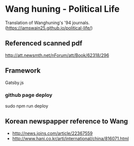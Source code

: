 # Wang huning - Political Life

Translation of Wanghuning's '94 journals.
(https://iamswain25.github.io/political-life/)

## Referenced scanned pdf

http://att.newsmth.net/nForum/att/Book/62318/296

## Framework

Gatsby.js

### github page deploy

sudo npm run deploy

## Korean newspapper reference to Wang

* http://news.joins.com/article/22367559
* http://www.hani.co.kr/arti/international/china/816071.html